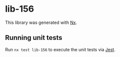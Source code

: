 # lib-156

This library was generated with [Nx](https://nx.dev).

## Running unit tests

Run `nx test lib-156` to execute the unit tests via [Jest](https://jestjs.io).

